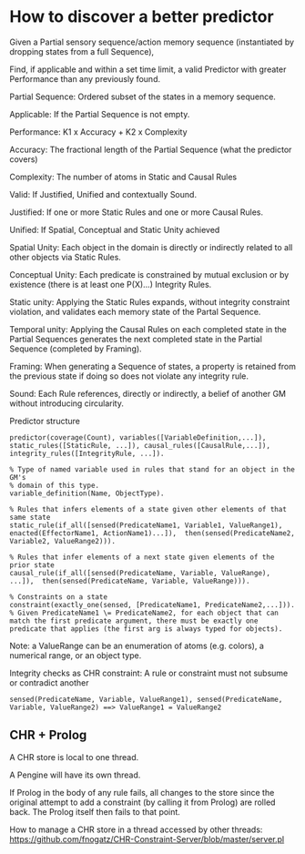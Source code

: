 # How to discover a better predictor

Given a Partial sensory sequence/action memory sequence (instantiated by dropping states from a full Sequence),

Find, if applicable and within a set time limit, a valid Predictor with greater Performance than any previously found.

Partial Sequence: Ordered subset of the states in a memory sequence.

Applicable: If the Partial Sequence is not empty.

Performance: K1 x Accuracy + K2 x Complexity

Accuracy: The fractional length of the Partial Sequence (what the predictor covers)

Complexity: The number of atoms in Static and Causal Rules

Valid: If Justified, Unified and contextually Sound.

Justified: If one or more Static Rules and one or more Causal Rules.

Unified: If Spatial, Conceptual and Static Unity achieved

Spatial Unity: Each object in the domain is directly or indirectly related to all other objects via Static Rules.

Conceptual Unity: Each predicate is constrained by mutual exclusion or by existence (there is at least one P(X)...) Integrity Rules.

Static unity: Applying the Static Rules expands, without integrity constraint violation, and validates each memory state of the Partal Sequence.

Temporal unity: Applying the Causal Rules on each completed state in the Partial Sequences generates the next completed state in the Partial Sequence (completed by Framing).

Framing: When generating a Sequence of states, a property is retained from the previous state if doing so does not violate any integrity rule.

Sound: Each Rule references, directly or indirectly, a belief of another GM without introducing circularity.

Predictor structure

    predictor(coverage(Count), variables([VariableDefinition,...]), static_rules([StaticRule, ...]), causal_rules([CausalRule,...]), integrity_rules([IntegrityRule, ...]).

    % Type of named variable used in rules that stand for an object in the GM's 
    % domain of this type. 
    variable_definition(Name, ObjectType).

    % Rules that infers elements of a state given other elements of that same state
    static_rule(if_all([sensed(PredicateName1, Variable1, ValueRange1), enacted(EffectorName1, ActionName1)...]),  then(sensed(PredicateName2, Variable2, ValueRange2))).

    % Rules that infer elements of a next state given elements of the prior state
    causal_rule(if_all([sensed(PredicateName, Variable, ValueRange), ...]),  then(sensed(PredicateName, Variable, ValueRange))).

    % Constraints on a state
    constraint(exactly_one(sensed, [PredicateName1, PredicateName2,...])). % Given PredicateName1 \= PredicateName2, for each object that can match the first predicate argument, there must be exactly one predicate that applies (the first arg is always typed for objects). 

Note: a ValueRange can be an enumeration of atoms (e.g. colors), a numerical range, or an object type.

Integrity checks as CHR constraint:
    A rule or constraint must not subsume or contradict another

    sensed(PredicateName, Variable, ValueRange1), sensed(PredicateName, Variable, ValueRange2) ==> ValueRange1 = ValueRange2

## CHR + Prolog

A CHR store is local to one thread.

A Pengine will have its own thread.

If Prolog in the body of any rule fails, all changes to the store since the original attempt to add a constraint (by calling it from Prolog) are rolled back. The Prolog itself then fails to that point.

How to manage a CHR store in a thread accessed by other threads: 
https://github.com/fnogatz/CHR-Constraint-Server/blob/master/server.pl
